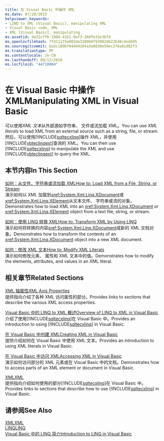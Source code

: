 ```yaml
---
title: 在 Visual Basic 中操作 XML
ms.date: 07/20/2015
helpviewer_keywords:
- LINQ to XML [Visual Basic], manipulating XML
- Visual Basic code, XML
- XML [Visual Basic], manipulating
ms.assetid: da32cffb-198d-41b1-9af3-260fe32e3b7d
ms.openlocfilehash: 7fd111f5e885de3389b8f93002db22b48c4edd45
ms.sourcegitcommit: ba5c189bf44d44204a3e8838e59ec378a62d82f3
ms.translationtype: MT
ms.contentlocale: zh-CN
ms.lasthandoff: 09/12/2018
ms.locfileid: "44710004"
---
```

# <a name="manipulating-xml-in-visual-basic"></a><span data-ttu-id="56bb8-102">在 Visual Basic 中操作 XML</span><span class="sxs-lookup"><span data-stu-id="56bb8-102">Manipulating XML in Visual Basic</span></span>
<span data-ttu-id="56bb8-103">可以使用*XML 文本*从外部源如字符串、 文件或流加载 XML。</span><span class="sxs-lookup"><span data-stu-id="56bb8-103">You can use *XML literals* to load XML from an external source such as a string, file, or stream.</span></span> <span data-ttu-id="56bb8-104">然后，可以使用[!INCLUDE[sqltecxlinq](~/includes/sqltecxlinq-md.md)]操作 XML，并使用[!INCLUDE[vbteclinqext](~/includes/vbteclinqext-md.md)]查询的 XML。</span><span class="sxs-lookup"><span data-stu-id="56bb8-104">You can then use [!INCLUDE[sqltecxlinq](~/includes/sqltecxlinq-md.md)] to manipulate the XML and use [!INCLUDE[vbteclinqext](~/includes/vbteclinqext-md.md)] to query the XML.</span></span>  
  
## <a name="in-this-section"></a><span data-ttu-id="56bb8-105">本节内容</span><span class="sxs-lookup"><span data-stu-id="56bb8-105">In This Section</span></span>  
 [<span data-ttu-id="56bb8-106">如何：从文件、字符串或流加载 XML</span><span class="sxs-lookup"><span data-stu-id="56bb8-106">How to: Load XML from a File, String, or Stream</span></span>](../../../../visual-basic/programming-guide/language-features/xml/how-to-load-xml-from-a-file-string-or-stream.md)  
 <span data-ttu-id="56bb8-107">演示如何以 XML 加载到<xref:System.Xml.Linq.XDocument>或<xref:System.Xml.Linq.XElement>从文本文件、 字符串或流的对象。</span><span class="sxs-lookup"><span data-stu-id="56bb8-107">Demonstrates how to load XML into an <xref:System.Xml.Linq.XDocument> or <xref:System.Xml.Linq.XElement> object from a text file, string, or stream.</span></span>  
  
 [<span data-ttu-id="56bb8-108">如何：使用 LINQ 转换 XML</span><span class="sxs-lookup"><span data-stu-id="56bb8-108">How to: Transform XML by Using LINQ</span></span>](../../../../visual-basic/programming-guide/language-features/xml/how-to-transform-xml-by-using-linq.md)  
 <span data-ttu-id="56bb8-109">演示如何将转换的内容<xref:System.Xml.Linq.XDocument>成新的 XML 文档对象。</span><span class="sxs-lookup"><span data-stu-id="56bb8-109">Demonstrates how to transform the contents of an <xref:System.Xml.Linq.XDocument> object into a new XML document.</span></span>  
  
 [<span data-ttu-id="56bb8-110">如何：修改 XML 文本</span><span class="sxs-lookup"><span data-stu-id="56bb8-110">How to: Modify XML Literals</span></span>](../../../../visual-basic/programming-guide/language-features/xml/how-to-modify-xml-literals.md)  
 <span data-ttu-id="56bb8-111">演示如何修改元素、 属性和 XML 文本中的值。</span><span class="sxs-lookup"><span data-stu-id="56bb8-111">Demonstrates how to modify the elements, attributes, and values in an XML literal.</span></span>  
  
## <a name="related-sections"></a><span data-ttu-id="56bb8-112">相关章节</span><span class="sxs-lookup"><span data-stu-id="56bb8-112">Related Sections</span></span>  
 [<span data-ttu-id="56bb8-113">XML 轴属性</span><span class="sxs-lookup"><span data-stu-id="56bb8-113">XML Axis Properties</span></span>](../../../../visual-basic/language-reference/xml-axis/index.md)  
 <span data-ttu-id="56bb8-114">提供指向介绍了各种 XML 访问属性的部分。</span><span class="sxs-lookup"><span data-stu-id="56bb8-114">Provides links to sections that describe the various XML access properties.</span></span>  
  
 [<span data-ttu-id="56bb8-115">Visual Basic 中的 LINQ to XML 概述</span><span class="sxs-lookup"><span data-stu-id="56bb8-115">Overview of LINQ to XML in Visual Basic</span></span>](../../../../visual-basic/programming-guide/language-features/xml/overview-of-linq-to-xml.md)  
 <span data-ttu-id="56bb8-116">介绍了使用[!INCLUDE[sqltecxlinq](~/includes/sqltecxlinq-md.md)]在 Visual Basic 中。</span><span class="sxs-lookup"><span data-stu-id="56bb8-116">Provides an introduction to using [!INCLUDE[sqltecxlinq](~/includes/sqltecxlinq-md.md)] in Visual Basic.</span></span>  
  
 [<span data-ttu-id="56bb8-117">在 Visual Basic 中创建 XML</span><span class="sxs-lookup"><span data-stu-id="56bb8-117">Creating XML in Visual Basic</span></span>](../../../../visual-basic/programming-guide/language-features/xml/creating-xml.md)  
 <span data-ttu-id="56bb8-118">提供介绍如何在 Visual Basic 中使用 XML 文本。</span><span class="sxs-lookup"><span data-stu-id="56bb8-118">Provides an introduction to using XML literals in Visual Basic.</span></span>  
  
 [<span data-ttu-id="56bb8-119">在 Visual Basic 中访问 XML</span><span class="sxs-lookup"><span data-stu-id="56bb8-119">Accessing XML in Visual Basic</span></span>](../../../../visual-basic/programming-guide/language-features/xml/accessing-xml.md)  
 <span data-ttu-id="56bb8-120">演示如何访问部分的 XML 元素或在 Visual Basic 中的文档。</span><span class="sxs-lookup"><span data-stu-id="56bb8-120">Demonstrates how to access parts of an XML element or document in Visual Basic.</span></span>  
  
 [<span data-ttu-id="56bb8-121">XML</span><span class="sxs-lookup"><span data-stu-id="56bb8-121">XML</span></span>](../../../../visual-basic/programming-guide/language-features/xml/index.md)  
 <span data-ttu-id="56bb8-122">提供指向介绍如何使用的部分[!INCLUDE[sqltecxlinq](~/includes/sqltecxlinq-md.md)]在 Visual Basic 中。</span><span class="sxs-lookup"><span data-stu-id="56bb8-122">Provides links to sections that describe how to use [!INCLUDE[sqltecxlinq](~/includes/sqltecxlinq-md.md)] in Visual Basic.</span></span>  
  
## <a name="see-also"></a><span data-ttu-id="56bb8-123">请参阅</span><span class="sxs-lookup"><span data-stu-id="56bb8-123">See Also</span></span>  
 [<span data-ttu-id="56bb8-124">XML</span><span class="sxs-lookup"><span data-stu-id="56bb8-124">XML</span></span>](../../../../visual-basic/programming-guide/language-features/xml/index.md)  
 [<span data-ttu-id="56bb8-125">LINQ</span><span class="sxs-lookup"><span data-stu-id="56bb8-125">LINQ</span></span>](../../../../visual-basic/programming-guide/language-features/linq/index.md)  
 [<span data-ttu-id="56bb8-126">Visual Basic 中的 LINQ 简介</span><span class="sxs-lookup"><span data-stu-id="56bb8-126">Introduction to LINQ in Visual Basic</span></span>](../../../../visual-basic/programming-guide/language-features/linq/introduction-to-linq.md)
